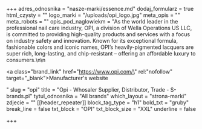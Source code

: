 +++
adres_odnosnika = "nasze-marki/essence.md"
dodaj_formularz = true
html_czysty = ""
logo_marki = "/uploads/opi_logo.jpg"
meta_opis = ""
meta_robots = ""
opis_pod_naglowiekm = "As the world leader in the professional nail care industry, OPI, a division of Wella Operations US LLC, is committed to providing high-quality products and services with a focus on industry safety and innovation. Known for its exceptional formula, fashionable colors and iconic names, OPI’s heavily-pigmented lacquers are super rich, long-lasting, and chip-resistant – offering an affordable luxury to consumers.\n\n    <p><a class=\"brand_link\" href=\"https://www.opi.com/\" rel:\"nofollow\" target=\"_blank\">Manufacturer's website</a></p>"
slug = "opi"
title = "Opi - Whosaler Supplier, Distributor, Trade - S-brands.pl"
tytul_odnosnika = "All brands"
which_layout = "strona-marki"
zdjecie = ""
[[header_repeater]]
block_tag_type = "h1"
bold_txt = "gruby"
break_line = false
txt_block = "OPI"
txt_block_size = "XXL"
underline = false

+++
